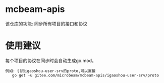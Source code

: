 # mcbeam-apis
该仓库的功能: 同步所有项目的接口和协议


# 使用建议
每个项目的协议在同步时会自动生成go.mod。

``` shell
例如: 引用igaoshou-user-srv的proto,可以直接 
   go get -u gitee.com/microbeam/mcbeam-apis/igaoshou-user-srv/proto
```